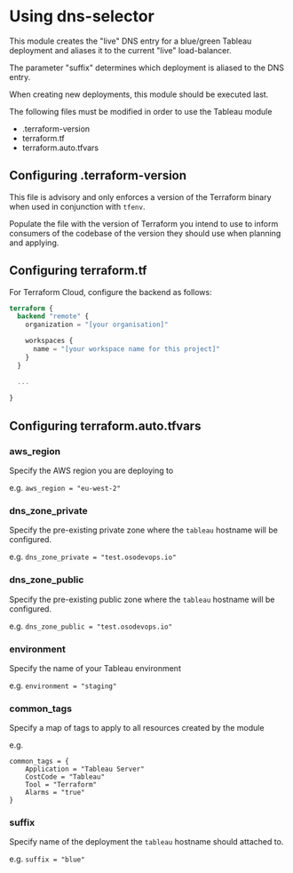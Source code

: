 # Using dns-selector
This module creates the "live" DNS entry for a blue/green Tableau deployment and aliases it to the current "live" load-balancer.

The parameter "suffix" determines which deployment is aliased to the DNS entry.

When creating new deployments, this module should be executed last.

The following files must be modified in order to use the Tableau module
- .terraform-version
- terraform.tf
- terraform.auto.tfvars

## Configuring .terraform-version
This file is advisory and only enforces a version of the Terraform binary when used in conjunction with `tfenv`.

Populate the file with the version of Terraform you intend to use to inform consumers of the codebase of the version they should use when planning and applying.

## Configuring terraform.tf
For Terraform Cloud, configure the backend as follows:
```terraform
terraform {
  backend "remote" {
    organization = "[your organisation]"

    workspaces {
      name = "[your workspace name for this project]"
    }
  }

  ...
  
}
```

## Configuring terraform.auto.tfvars

### aws_region
Specify the AWS region you are deploying to

e.g. `aws_region = "eu-west-2"`


### dns_zone_private
Specify the pre-existing private zone where the `tableau` hostname will be configured.

e.g. `dns_zone_private = "test.osodevops.io"`

### dns_zone_public
Specify the pre-existing public zone where the `tableau` hostname will be configured.

e.g. `dns_zone_public = "test.osodevops.io"`

### environment
Specify the name of your Tableau environment

e.g. `environment = "staging"`

### common_tags
Specify a map of tags to apply to all resources created by the module

e.g.
```
common_tags = {
    Application = "Tableau Server"
    CostCode = "Tableau"
    Tool = "Terraform"
    Alarms = "true"
}
```

### suffix
Specify name of the deployment the `tableau` hostname should attached to.

e.g. `suffix = "blue"`
